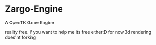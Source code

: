 # Zargo-Engine
A OpenTK Game Engine

reality free. if you want to help me its free either:D 
for now 3d rendering does'nt forking
